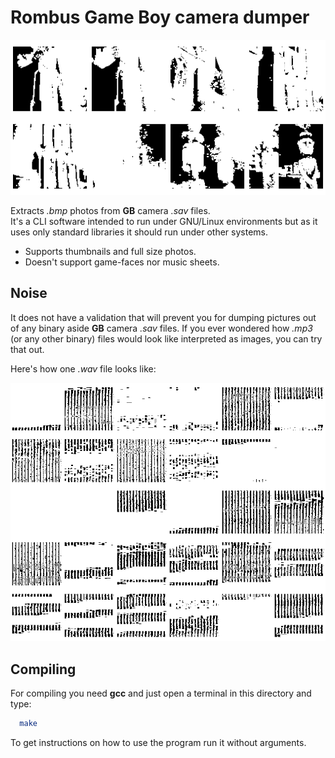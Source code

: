 # Rombus Game Boy camera dumper

![](collage.png)

Extracts _.bmp_ photos from **GB** camera _.sav_ files.   
It's a CLI software intended to run under GNU/Linux environments but as it uses only standard libraries it should run under other systems.

- Supports thumbnails and full size photos. 
- Doesn't support game-faces nor music sheets.

## Noise

It does not have a validation that will prevent you for dumping pictures out of any binary aside **GB** camera _.sav_ files. If you ever wondered how _.mp3_ (or any other binary) files would look like interpreted as images, you can try that out.

Here's how one _.wav_ file looks like:

![](noise.png)


## Compiling

For compiling you need **gcc** and just open a terminal in this directory and type:

```bash
  make
```

To get instructions on how to use the program run it without arguments.
